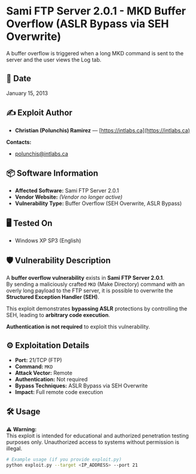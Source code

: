 # Sami FTP Server 2.0.1 - MKD Buffer Overflow (ASLR Bypass via SEH Overwrite)
A buffer overflow is triggered when a long MKD command is sent to the server and the user views the Log tab.

## 📅 Date
January 15, 2013

## ✍️ Exploit Author
- **Christian (Polunchis) Ramirez** — [https://intlabs.ca](https://intlabs.ca)

**Contacts:**  
- polunchis@intlabs.ca  

## 📦 Software Information
- **Affected Software:** Sami FTP Server 2.0.1
- **Vendor Website:** *(Vendor no longer active)*
- **Vulnerability Type:** Buffer Overflow (SEH Overwrite, ASLR Bypass)

## 🖥️ Tested On
- Windows XP SP3 (English)

## 🛡️ Vulnerability Description
A **buffer overflow vulnerability** exists in **Sami FTP Server 2.0.1**.  
By sending a maliciously crafted `MKD` (Make Directory) command with an overly long payload to the FTP server, it is possible to overwrite the **Structured Exception Handler (SEH)**.

This exploit demonstrates **bypassing ASLR** protections by controlling the SEH, leading to **arbitrary code execution**.

**Authentication is not required** to exploit this vulnerability.

## ⚙️ Exploitation Details
- **Port:** 21/TCP (FTP)
- **Command:** `MKD`
- **Attack Vector:** Remote
- **Authentication:** Not required
- **Bypass Techniques:** ASLR Bypass via SEH Overwrite
- **Impact:** Full remote code execution

## 🛠️ Usage
⚠️ **Warning:**  
This exploit is intended for educational and authorized penetration testing purposes only. Unauthorized access to systems without permission is illegal.

```bash
# Example usage (if you provide exploit.py)
python exploit.py --target <IP_ADDRESS> --port 21

